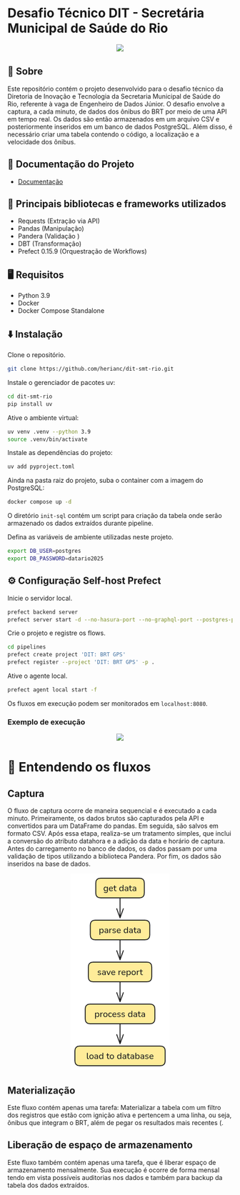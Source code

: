 # Desafio Técnico DIT - Secretária Municipal de Saúde do Rio
<div align='center'>
 <img src="https://github.com/herianc/dit-smt-rio/blob/main/images/header.png?raw=true">
</div>

## 💭 Sobre
Este repositório contém o projeto desenvolvido para o desafio técnico da Diretoria de Inovação e Tecnologia da Secretaria Municipal de Saúde do Rio, referente à vaga de Engenheiro de Dados Júnior. O desafio envolve a captura, a cada minuto, de dados dos ônibus do BRT por meio de uma API em tempo real. Os dados são então armazenados em um arquivo CSV e posteriormente inseridos em um banco de dados PostgreSQL. Além disso, é necessário criar uma tabela contendo o código, a localização e a velocidade dos ônibus.

## 📃 Documentação do Projeto
- [Documentação](https://github.com/herianc/dit-smt-rio/wiki)

## 🧰 Principais bibliotecas e frameworks utilizados

- Requests (Extração via API)
- Pandas  (Manipulação)
- Pandera (Validação )
- DBT (Transformação)
- Prefect 0.15.9 (Orquestração de Workflows)
  
## 🖥️ Requisitos 
- Python 3.9
- Docker
- Docker Compose Standalone

## ⬇️ Instalação

Clone o repositório.
```bash
git clone https://github.com/herianc/dit-smt-rio.git
```

Instale o gerenciador de pacotes uv:

```bash
cd dit-smt-rio
pip install uv
```
Ative o ambiente virtual:

```bash
uv venv .venv --python 3.9
source .venv/bin/activate
```
Instale as dependências do projeto:

```bash
uv add pyproject.toml
```

Ainda na pasta raiz do projeto, suba o container com a imagem do PostgreSQL:

```bash
docker compose up -d
```

O diretório `init-sql` contém um script para criação da tabela onde serão armazenado os dados extraídos durante pipeline.

Defina as variáveis de ambiente utilizadas neste projeto. 

```bash
export DB_USER=postgres
export DB_PASSWORD=datario2025
```

## ⚙️ Configuração Self-host Prefect

Inicie o servidor local.
```bash
prefect backend server
prefect server start -d --no-hasura-port --no-graphql-port --postgres-port '5433'
```
Crie o projeto e registre os flows.
```bash
cd pipelines
prefect create project 'DIT: BRT GPS'
prefect register --project 'DIT: BRT GPS' -p .
```
Ative o agente local.
```bash
prefect agent local start -f
```
Os fluxos em execução podem ser monitorados em `localhost:8080`.

### Exemplo de execução

<div align=center>
 <img src="https://github.com/herianc/dit-smt-rio/blob/main/images/printscreen.png?raw=true">
</div>

# 📑 Entendendo os fluxos

## Captura

O fluxo de captura ocorre de maneira sequencial e é executado a cada minuto. Primeiramente, os dados brutos são capturados pela API e convertidos para um DataFrame do pandas. Em seguida, são salvos em formato CSV. Após essa etapa, realiza-se um tratamento simples, que inclui a conversão do atributo datahora e a adição da data e horário de captura. Antes do carregamento no banco de dados, os dados passam por uma validação de tipos utilizando a biblioteca Pandera. Por fim, os dados são inseridos na base de dados.


<div align=center>
 <img src="https://github.com/herianc/datario/blob/main/images/mermaid_diagram.png?raw=true" width="222" height="440">
</div>


## Materialização

Este fluxo contém apenas uma tarefa: Materializar a tabela com um filtro dos registros que estão com ignição ativa e pertencem a uma linha, ou seja, ônibus que integram o BRT, além de pegar os resultados mais recentes (. 

## Liberação de espaço de armazenamento

Este fluxo também contém apenas uma tarefa, que é liberar espaço de armazenamento mensalmente. Sua execução é ocorre de forma mensal tendo em vista possíveis auditorias nos dados e também para backup da tabela dos dados extraídos.
